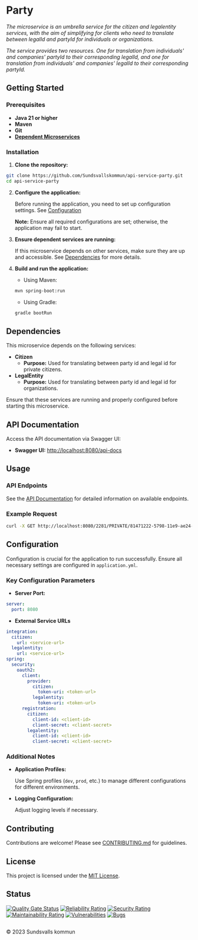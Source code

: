 # Party

_The microservice is an umbrella service for the citizen and legalentity services, with the aim of simplifying for clients who need to translate between legalId and partyId for individuals or organizations._

_The service provides two resources. One for translation from individuals' and companies' partyId to their corresponding legalId, and one for translation from individuals' and companies' legalId to their corresponding partyId._

## Getting Started

### Prerequisites

- **Java 21 or higher**
- **Maven**
- **Git**
- **[Dependent Microservices](#dependencies)**

### Installation

1. **Clone the repository:**

```bash
git clone https://github.com/Sundsvallskommun/api-service-party.git
cd api-service-party
```

2. **Configure the application:**

   Before running the application, you need to set up configuration settings.
   See [Configuration](#configuration)

   **Note:** Ensure all required configurations are set; otherwise, the application may fail to start.

3. **Ensure dependent services are running:**

   If this microservice depends on other services, make sure they are up and accessible. See [Dependencies](#dependencies) for more details.

4. **Build and run the application:**

   - Using Maven:

   ```bash
   mvn spring-boot:run
   ```

   - Using Gradle:

   ```bash
   gradle bootRun
   ```

## Dependencies

This microservice depends on the following services:

- **Citizen**
  - **Purpose:** Used for translating between party id and legal id for private citizens.
- **LegalEntity**
  - **Purpose:** Used for translating between party id and legal id for organizations.

Ensure that these services are running and properly configured before starting this microservice.

## API Documentation

Access the API documentation via Swagger UI:

- **Swagger UI:** [http://localhost:8080/api-docs](http://localhost:8080/api-docs)

## Usage

### API Endpoints

See the [API Documentation](#api-documentation) for detailed information on available endpoints.

### Example Request

```bash
curl -X GET http://localhost:8080/2281/PRIVATE/81471222-5798-11e9-ae24-57fa13b361e1/legalId
```

## Configuration

Configuration is crucial for the application to run successfully. Ensure all necessary settings are configured in `application.yml`.

### Key Configuration Parameters

- **Server Port:**

```yaml
server:
  port: 8080
```

- **External Service URLs**

```yaml
integration:
  citizen:
    url: <service-url>
  legalentity:
    url: <service-url>
spring:
  security:
    oauth2:
      client:
        provider:
          citizen:
            token-uri: <token-url>
          legalentity:
            token-uri: <token-url>
      registration:
        citizen:
          client-id: <client-id>
          client-secret: <client-secret>
        legalentity:
          client-id: <client-id>
          client-secret: <client-secret>
```

### Additional Notes

- **Application Profiles:**

  Use Spring profiles (`dev`, `prod`, etc.) to manage different configurations for different environments.

- **Logging Configuration:**

  Adjust logging levels if necessary.

## Contributing

Contributions are welcome! Please see [CONTRIBUTING.md](https://github.com/Sundsvallskommun/.github/blob/main/.github/CONTRIBUTING.md) for guidelines.

## License

This project is licensed under the [MIT License](LICENSE).

## Status

[![Quality Gate Status](https://sonarcloud.io/api/project_badges/measure?project=Sundsvallskommun_api-service-party&metric=alert_status)](https://sonarcloud.io/summary/overall?id=Sundsvallskommun_api-service-party)
[![Reliability Rating](https://sonarcloud.io/api/project_badges/measure?project=Sundsvallskommun_api-service-party&metric=reliability_rating)](https://sonarcloud.io/summary/overall?id=Sundsvallskommun_api-service-party)
[![Security Rating](https://sonarcloud.io/api/project_badges/measure?project=Sundsvallskommun_api-service-party&metric=security_rating)](https://sonarcloud.io/summary/overall?id=Sundsvallskommun_api-service-party)
[![Maintainability Rating](https://sonarcloud.io/api/project_badges/measure?project=Sundsvallskommun_api-service-party&metric=sqale_rating)](https://sonarcloud.io/summary/overall?id=Sundsvallskommun_api-service-party)
[![Vulnerabilities](https://sonarcloud.io/api/project_badges/measure?project=Sundsvallskommun_api-service-party&metric=vulnerabilities)](https://sonarcloud.io/summary/overall?id=Sundsvallskommun_api-service-party)
[![Bugs](https://sonarcloud.io/api/project_badges/measure?project=Sundsvallskommun_api-service-party&metric=bugs)](https://sonarcloud.io/summary/overall?id=Sundsvallskommun_api-service-party)

## 

&copy; 2023 Sundsvalls kommun
